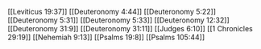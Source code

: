 [[Leviticus 19:37]]
[[Deuteronomy 4:44]]
[[Deuteronomy 5:22]]
[[Deuteronomy 5:31]]
[[Deuteronomy 5:33]]
[[Deuteronomy 12:32]]
[[Deuteronomy 31:9]]
[[Deuteronomy 31:11]]
[[Judges 6:10]]
[[1 Chronicles 29:19]]
[[Nehemiah 9:13]]
[[Psalms 19:8]]
[[Psalms 105:44]]
